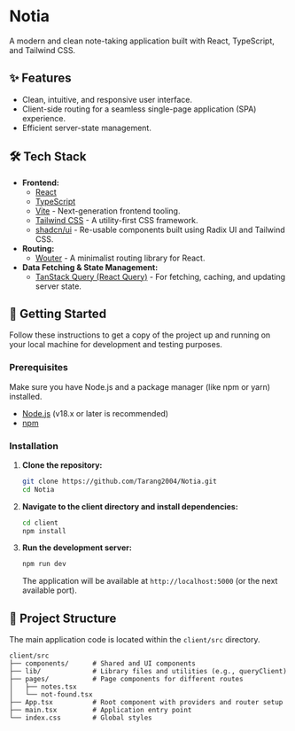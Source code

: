 # Notia
 
 A modern and clean note-taking application built with React, TypeScript, and Tailwind CSS.
 
 ## ✨ Features
 
 *   Clean, intuitive, and responsive user interface.
 *   Client-side routing for a seamless single-page application (SPA) experience.
 *   Efficient server-state management.
 
 ## 🛠️ Tech Stack
 
 *   **Frontend:**
     *   [React](https://react.dev/)
     *   [TypeScript](https://www.typescriptlang.org/)
     *   [Vite](https://vitejs.dev/) - Next-generation frontend tooling.
     *   [Tailwind CSS](https://tailwindcss.com/) - A utility-first CSS framework.
     *   [shadcn/ui](https://ui.shadcn.com/) - Re-usable components built using Radix UI and Tailwind CSS.
 *   **Routing:**
     *   [Wouter](https://github.com/molefrog/wouter) - A minimalist routing library for React.
 *   **Data Fetching & State Management:**
     *   [TanStack Query (React Query)](https://tanstack.com/query/latest) - For fetching, caching, and updating server state.
 
 ## 🚀 Getting Started
 
 Follow these instructions to get a copy of the project up and running on your local machine for development and testing purposes.
 
 ### Prerequisites
 
 Make sure you have Node.js and a package manager (like npm or yarn) installed.
 
 *   [Node.js](https://nodejs.org/) (v18.x or later is recommended)
 *   [npm](https://www.npmjs.com/get-npm)
 
 ### Installation
 
 1.  **Clone the repository:**
     ```bash
     git clone https://github.com/Tarang2004/Notia.git
     cd Notia
     ```
 
 2.  **Navigate to the client directory and install dependencies:**
     ```bash
     cd client
     npm install
     ```
 
 3.  **Run the development server:**
     ```bash
     npm run dev
     ```
 
     The application will be available at `http://localhost:5000` (or the next available port).
 
 ## 📁 Project Structure
 
 The main application code is located within the `client/src` directory.
 
 ```
 client/src
 ├── components/      # Shared and UI components
 ├── lib/             # Library files and utilities (e.g., queryClient)
 ├── pages/           # Page components for different routes
 │   ├── notes.tsx
 │   └── not-found.tsx
 ├── App.tsx          # Root component with providers and router setup
 ├── main.tsx         # Application entry point
 └── index.css        # Global styles
 ```
